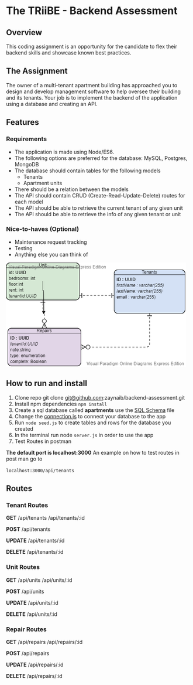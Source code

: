 # The TRiiBE - Backend Assessment


## Overview

This coding assignment is an opportunity for the candidate to flex their backend skills and showcase known best practices.

## The Assignment

The owner of a multi-tenant apartment building has approached you to design and develop management software to help oversee their building and its tenants. Your job is to implement the backend of the application using a database and creating an API.

## Features

### Requirements

* The application is made using Node/ES6.
* The following options are preferred for the database: MySQL, Postgres, MongoDB
* The database should contain tables for the following models
	- Tenants
	- Apartment units
* There should be a relation between the models
* The API should contain CRUD (Create-Read-Update-Delete) routes for each model
* The API should be able to retrieve the current tenant of any given unit
* The API should be able to retrieve the info of any given tenant or unit

### Nice-to-haves (Optional)
* Maintenance request tracking
* Testing
* Anything else you can think of

![alt-text](./er-diagram.png)


## How to run and install

1. Clone repo git clone git@github.com:zaynaib/backend-assessment.git
2. Install npm dependencies ```npm install```
3. Create a sql database called **apartments**  use the [SQL Schema](./app/schema.sql) file
4. Change the [connection.js](./app/config/connection.js) to connect your database to the app
5. Run ```node seed.js``` to create tables and rows for the database you created
6. In the terminal run node `server.js` in order to use the app
7. Test Routes in postman 

**The default port is localhost:3000**
An example on how to test routes in post man go to

```localhost:3000/api/tenants```

## Routes

### Tenant Routes

**GET**
/api/tenants
/api/tenants/:id

**POST**
/api/tenants

**UPDATE**
/api/tenants/:id

**DELETE**
/api/tenants/:id

### Unit Routes

**GET**
/api/units
/api/units/:id

**POST**
/api/units

**UPDATE**
/api/units/:id

**DELETE**
/api/units/:id

### Repair Routes

**GET**
/api/repairs
/api/repairs/:id

**POST**
/api/repairs

**UPDATE**
/api/repairs/:id

**DELETE**
/api/repairs/:id